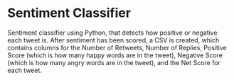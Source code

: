 # Sentiment Classifier

Sentiment classifier using Python, that detects how positive or negative each tweet is. After sentiment has been scored, a CSV is created, which contains columns for the Number of Retweets, Number of Replies, Positive Score (which is how many happy words are in the tweet), Negative Score (which is how many angry words are in the tweet), and the Net Score for each tweet. 
